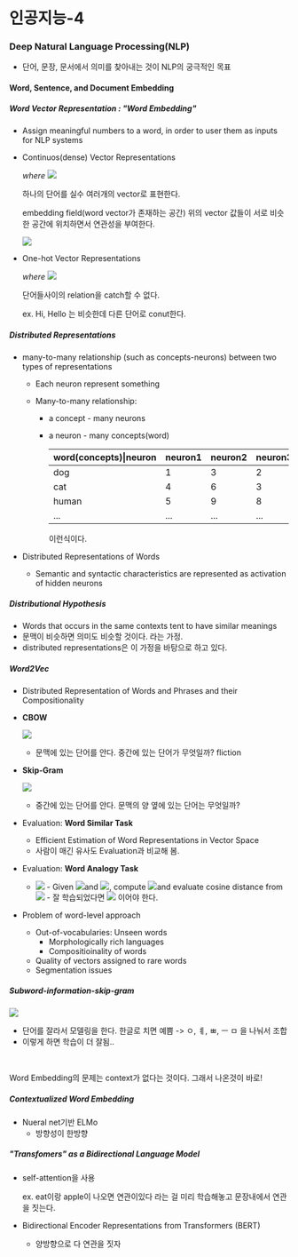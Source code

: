# 인공지능-4

### Deep Natural Language Processing(NLP)

- 단어, 문장, 문서에서 의미를 찾아내는 것이 NLP의 궁극적인 목표

#### Word, Sentence, and Document Embedding

##### Word Vector Representation : "Word Embedding"

- Assign meaningful numbers to a word, in order to user them as inputs for NLP systems

- Continuos(dense) Vector Representations

  $where$					<img src="https://render.githubusercontent.com/render/math?math=[6.2, 1.0, 2.4, 3.3, ..., 3.5]">

  하나의 단어를 실수 여러개의 vector로 표현한다.

  embedding field(word vector가 존재하는 공간) 위의 vector 값들이 서로 비슷한 공간에 위치하면서 연관성을 부여한다.

  ![](C:/CODES/self-online/day10/wordvector.jpg)

- One-hot Vector Representations

  $where$					<img src="https://render.githubusercontent.com/render/math?math=[0.0, 1.0, 0.0, 0.0, ..., 0.0]">

  단어들사이의 relation을 catch할 수 없다.

  ex. Hi, Hello 는 비슷한데 다른 단어로 conut한다.

##### Distributed Representations

- many-to-many relationship (such as concepts-neurons) between two types of representations

  - Each neuron represent something

  - Many-to-many relationship:

    - a concept - many neurons

    - a neuron - many concepts(word)

      | word(concepts)\|neuron | neuron1 | neuron2 | neuron3 | neuron4 | ...  |
      | ---------------------- | ------- | ------- | ------- | ------- | ---- |
      | dog                    | 1       | 3       | 2       | 4       | ...  |
      | cat                    | 4       | 6       | 3       | 1       | ...  |
      | human                  | 5       | 9       | 8       | 2       | ...  |
      | ...                    | ...     | ...     | ...     | ...     |      |

      이런식이다.

- Distributed Representations of Words

  - Semantic and syntactic characteristics are represented as activation of hidden neurons

##### Distributional Hypothesis

- Words that occurs in the same contexts tent to have similar meanings
- 문맥이 비슷하면 의미도 비슷할 것이다. 라는 가정.
- distributed representations은 이 가정을 바탕으로 하고 있다.

##### Word2Vec

- Distributed Representation of Words and Phrases and their Compositionality

- **CBOW**

  ![](C:/CODES/self-online/day10/CBOW.jpg)

  - 문맥에 있는 단어를 안다. 중간에 있는 단어가 무엇일까? fliction

- **Skip-Gram**

  ![](C:/CODES/self-online/day10/Skip-gram.jpg)

  - 중간에 있는 단어를 안다. 문맥의 양 옆에 있는 단어는 무엇일까?

- Evaluation: **Word Similar Task**

  - Efficient Estimation of Word Representations in Vector Space
  - 사람이 매긴 유사도 Evaluation과 비교해 봄.

- Evaluation: **Word Analogy Task**

  - <img src="https://render.githubusercontent.com/render/math?math=A:B=C:D">
    - Given <img src="https://render.githubusercontent.com/render/math?math=A, B">and <img src="https://render.githubusercontent.com/render/math?math=C">, compute <img src="https://render.githubusercontent.com/render/math?math=A %2B B - C">and evaluate cosine distance from <img src="https://render.githubusercontent.com/render/math?math=D">
    - 잘 학습되었다면 <img src="https://render.githubusercontent.com/render/math?math=A %2B B - C = D "> 이어야 한다.

- Problem of word-level approach

  - Out-of-vocabularies: Unseen words
    - Morphologically rich languages
    - Compositioinality of words
  - Quality of vectors assigned to rare words
  - Segmentation issues

##### Subword-information-skip-gram

![](C:/CODES/self-online/day10/subword-information-skip-gram.jpg)

- 단어를 잘라서 모델링을 한다. 한글로 치면 예쁨 -> ㅇ, ㅖ, ㅃ, ㅡ ㅁ 을 나눠서 조합
- 이렇게 하면 학습이 더 잘됨..

<br>

Word Embedding의 문제는 context가 없다는 것이다. 그래서 나온것이 바로!

##### Contextualized Word Embedding

- Nueral net기반 ELMo
  - 방향성이 한방향

##### "Transfomers" as a Bidirectional Language Model

- self-attention을 사용

  ex. eat이랑 apple이 나오면 연관이있다 라는 걸 미리 학습해놓고 문장내에서 연관을 짓는다.

- Bidirectional Encoder Representations from Transformers (BERT)

  - 양방향으로 다 연관을 짓자